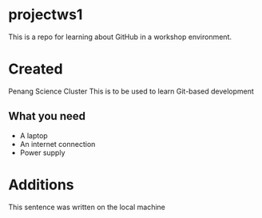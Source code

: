 # projectws1
This is a repo for learning about GitHub in a workshop environment. 

# Created 
Penang Science Cluster
This is to be used to learn Git-based development 

## What you need 
* A laptop
* An internet connection
* Power supply

# Additions 

This sentence was written on the local machine 